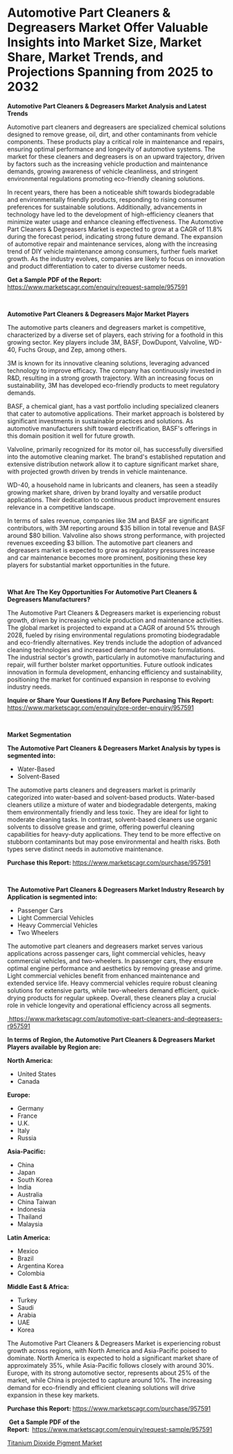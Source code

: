 <p><h1>Automotive Part Cleaners & Degreasers Market Offer Valuable Insights into Market Size, Market Share, Market Trends, and Projections Spanning from 2025 to 2032</h1></p><p><strong>Automotive Part Cleaners & Degreasers Market Analysis and Latest Trends</strong></p>
<p><p>Automotive part cleaners and degreasers are specialized chemical solutions designed to remove grease, oil, dirt, and other contaminants from vehicle components. These products play a critical role in maintenance and repairs, ensuring optimal performance and longevity of automotive systems. The market for these cleaners and degreasers is on an upward trajectory, driven by factors such as the increasing vehicle production and maintenance demands, growing awareness of vehicle cleanliness, and stringent environmental regulations promoting eco-friendly cleaning solutions.</p><p>In recent years, there has been a noticeable shift towards biodegradable and environmentally friendly products, responding to rising consumer preferences for sustainable solutions. Additionally, advancements in technology have led to the development of high-efficiency cleaners that minimize water usage and enhance cleaning effectiveness. The Automotive Part Cleaners & Degreasers Market is expected to grow at a CAGR of 11.8% during the forecast period, indicating strong future demand. The expansion of automotive repair and maintenance services, along with the increasing trend of DIY vehicle maintenance among consumers, further fuels market growth. As the industry evolves, companies are likely to focus on innovation and product differentiation to cater to diverse customer needs.</p></p>
<p><strong>Get a Sample PDF of the Report:&nbsp;</strong> <a href="https://www.marketscagr.com/enquiry/request-sample/957591?utm_campaign=2468&utm_medium=2&utm_source=Github&utm_content=ia&utm_term=01042025&utm_id=automotive-part-cleaners-degreasers">https://www.marketscagr.com/enquiry/request-sample/957591</a></p>
<p>&nbsp;</p>
<p><strong>Automotive Part Cleaners & Degreasers Major Market Players</strong></p>
<p><p>The automotive parts cleaners and degreasers market is competitive, characterized by a diverse set of players, each striving for a foothold in this growing sector. Key players include 3M, BASF, DowDupont, Valvoline, WD-40, Fuchs Group, and Zep, among others. </p><p>3M is known for its innovative cleaning solutions, leveraging advanced technology to improve efficacy. The company has continuously invested in R&D, resulting in a strong growth trajectory. With an increasing focus on sustainability, 3M has developed eco-friendly products to meet regulatory demands.</p><p>BASF, a chemical giant, has a vast portfolio including specialized cleaners that cater to automotive applications. Their market approach is bolstered by significant investments in sustainable practices and solutions. As automotive manufacturers shift toward electrification, BASF's offerings in this domain position it well for future growth.</p><p>Valvoline, primarily recognized for its motor oil, has successfully diversified into the automotive cleaning market. The brand's established reputation and extensive distribution network allow it to capture significant market share, with projected growth driven by trends in vehicle maintenance.</p><p>WD-40, a household name in lubricants and cleaners, has seen a steadily growing market share, driven by brand loyalty and versatile product applications. Their dedication to continuous product improvement ensures relevance in a competitive landscape.</p><p>In terms of sales revenue, companies like 3M and BASF are significant contributors, with 3M reporting around $35 billion in total revenue and BASF around $80 billion. Valvoline also shows strong performance, with projected revenues exceeding $3 billion. The automotive part cleaners and degreasers market is expected to grow as regulatory pressures increase and car maintenance becomes more prominent, positioning these key players for substantial market opportunities in the future.</p></p>
<p>&nbsp;</p>
<p><strong>What Are The Key Opportunities For Automotive Part Cleaners & Degreasers Manufacturers?</strong></p>
<p><p>The Automotive Part Cleaners & Degreasers market is experiencing robust growth, driven by increasing vehicle production and maintenance activities. The global market is projected to expand at a CAGR of around 5% through 2028, fueled by rising environmental regulations promoting biodegradable and eco-friendly alternatives. Key trends include the adoption of advanced cleaning technologies and increased demand for non-toxic formulations. The industrial sector's growth, particularly in automotive manufacturing and repair, will further bolster market opportunities. Future outlook indicates innovation in formula development, enhancing efficiency and sustainability, positioning the market for continued expansion in response to evolving industry needs.</p></p>
<p><strong>Inquire or Share Your Questions If Any Before Purchasing This Report:</strong> <a href="https://www.marketscagr.com/enquiry/pre-order-enquiry/957591?utm_campaign=2468&utm_medium=2&utm_source=Github&utm_content=ia&utm_term=01042025&utm_id=automotive-part-cleaners-degreasers">https://www.marketscagr.com/enquiry/pre-order-enquiry/957591</a></p>
<p>&nbsp;</p>
<p><strong>Market Segmentation</strong></p>
<p><strong>The Automotive Part Cleaners & Degreasers Market Analysis by types is segmented into:</strong></p>
<p><ul><li>Water-Based</li><li>Solvent-Based</li></ul></p>
<p><p>The automotive parts cleaners and degreasers market is primarily categorized into water-based and solvent-based products. Water-based cleaners utilize a mixture of water and biodegradable detergents, making them environmentally friendly and less toxic. They are ideal for light to moderate cleaning tasks. In contrast, solvent-based cleaners use organic solvents to dissolve grease and grime, offering powerful cleaning capabilities for heavy-duty applications. They tend to be more effective on stubborn contaminants but may pose environmental and health risks. Both types serve distinct needs in automotive maintenance.</p></p>
<p><strong>Purchase this Report:&nbsp;</strong><a href="https://www.marketscagr.com/purchase/957591?utm_campaign=2468&utm_medium=2&utm_source=Github&utm_content=ia&utm_term=01042025&utm_id=automotive-part-cleaners-degreasers">https://www.marketscagr.com/purchase/957591</a></p>
<p>&nbsp;</p>
<p><strong>The Automotive Part Cleaners & Degreasers Market Industry Research by Application is segmented into:</strong></p>
<p><ul><li>Passenger Cars</li><li>Light Commercial Vehicles</li><li>Heavy Commercial Vehicles</li><li>Two Wheelers</li></ul></p>
<p><p>The automotive part cleaners and degreasers market serves various applications across passenger cars, light commercial vehicles, heavy commercial vehicles, and two-wheelers. In passenger cars, they ensure optimal engine performance and aesthetics by removing grease and grime. Light commercial vehicles benefit from enhanced maintenance and extended service life. Heavy commercial vehicles require robust cleaning solutions for extensive parts, while two-wheelers demand efficient, quick-drying products for regular upkeep. Overall, these cleaners play a crucial role in vehicle longevity and operational efficiency across all segments.</p></p>
<p><a href="https://www.marketscagr.com/automotive-part-cleaners-and-degreasers-r957591?utm_campaign=2468&utm_medium=2&utm_source=Github&utm_content=ia&utm_term=01042025&utm_id=automotive-part-cleaners-degreasers">&nbsp;https://www.marketscagr.com/automotive-part-cleaners-and-degreasers-r957591</a></p>
<p><strong>In terms of Region, the Automotive Part Cleaners & Degreasers Market Players available by Region are:</strong></p>
<p>
    <p> <strong> North America: </strong>
        <ul>
            <li>United States</li>
            <li>Canada</li>
        </ul>
        </p> 
    <p> <strong> Europe: </strong>
        <ul>
            <li>Germany</li>
            <li>France</li>
            <li>U.K.</li>
            <li>Italy</li>
            <li>Russia</li>
        </ul>
        </p> 
    <p> <strong> Asia-Pacific: </strong>
        <ul>
            <li>China</li>
            <li>Japan</li>
            <li>South Korea</li>
            <li>India</li>
            <li>Australia</li>
            <li>China Taiwan</li>
            <li>Indonesia</li>
            <li>Thailand</li>
            <li>Malaysia</li>
        </ul>
        </p> 
    <p> <strong> Latin America: </strong>
        <ul>
            <li>Mexico</li>
            <li>Brazil</li>
            <li>Argentina Korea</li>
            <li>Colombia</li>
        </ul>
        </p> 
    <p> <strong> Middle East & Africa: </strong>
        <ul>
            <li>Turkey</li>
            <li>Saudi</li>
            <li>Arabia</li>
            <li>UAE</li>
            <li>Korea</li>
        </ul>
    </p>
    </p>
<p><p>The Automotive Part Cleaners & Degreasers Market is experiencing robust growth across regions, with North America and Asia-Pacific poised to dominate. North America is expected to hold a significant market share of approximately 35%, while Asia-Pacific follows closely with around 30%. Europe, with its strong automotive sector, represents about 25% of the market, while China is projected to capture around 10%. The increasing demand for eco-friendly and efficient cleaning solutions will drive expansion in these key markets.</p></p>
<p><strong>Purchase this Report: </strong><a href="https://www.marketscagr.com/purchase/957591?utm_campaign=2468&utm_medium=2&utm_source=Github&utm_content=ia&utm_term=01042025&utm_id=automotive-part-cleaners-degreasers">https://www.marketscagr.com/purchase/957591</a></p>
<p>&nbsp;<strong>Get a Sample PDF of the Report:&nbsp;&nbsp;</strong><a href="https://www.marketscagr.com/enquiry/request-sample/957591?utm_campaign=2468&utm_medium=2&utm_source=Github&utm_content=ia&utm_term=01042025&utm_id=automotive-part-cleaners-degreasers">https://www.marketscagr.com/enquiry/request-sample/957591</a></p>
<p><strong></strong></p>
<p><p><a href="https://github.com/leopardmicheal7019/Market-Research-Report-List-1/blob/main/titanium-dioxide-pigment-market.md?utm_campaign=2468&utm_medium=2&utm_source=Github&utm_content=ia&utm_term=01042025&utm_id=automotive-part-cleaners-degreasers">Titanium Dioxide Pigment Market</a></p></p>